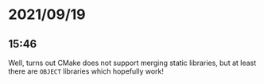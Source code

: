 # 2021/09/19

## 15:46

Well, turns out CMake does not support merging static libraries, but at least
there are `OBJECT` libraries which hopefully work!